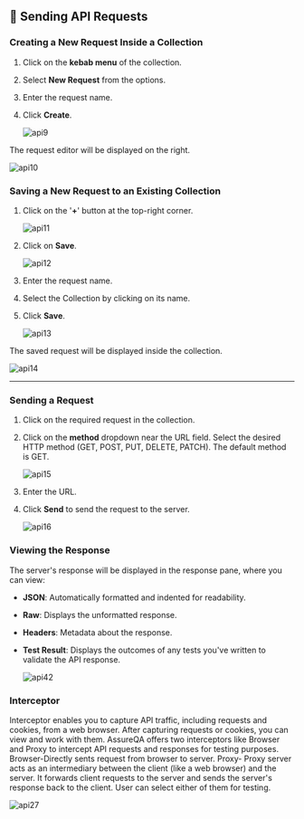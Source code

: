 ﻿## 🔄 Sending API Requests

### **Creating a New Request Inside a Collection**

1. Click on the **kebab menu** of the collection.
2. Select **New Request** from the options.
3. Enter the request name.
4. Click **Create**.

   ![api9](/images/api9.png)

The request editor will be displayed on the right.

   ![api10](/images/api10.png)

### **Saving a New Request to an Existing Collection**

1. Click on the '**+**' button at the top-right corner.

   ![api11](/images/api11.png)

2. Click on **Save**.

   ![api12](/images/api12.png)

3. Enter the request name.
4. Select the Collection by clicking on its name.
5. Click **Save**.

   ![api13](/images/api13.png)

The saved request will be displayed inside the collection.

   ![api14](/images/api14.png)

---

### Sending a Request

1. Click on the required request in the collection.
2. Click on the **method** dropdown near the URL field. Select the desired HTTP method (GET, POST, PUT, DELETE, PATCH). The default method is GET.

   ![api15](/images/api15.png)

3. Enter the URL.
4. Click **Send** to send the request to the server.

   ![api16](/images/api16.png)

### Viewing the Response

The server's response will be displayed in the response pane, where you can view:

- **JSON**: Automatically formatted and indented for readability.
- **Raw**: Displays the unformatted response.
- **Headers**: Metadata about the response.
- **Test Result**: Displays the outcomes of any tests you've written to validate the API response.

   ![api42](/images/api42.png)

### Interceptor

Interceptor enables you to capture API traffic, including requests and cookies, from a web browser. After capturing requests or cookies, you can view and work with them. AssureQA offers two interceptors like 
Browser and Proxy to intercept API requests and responses for testing purposes.
Browser-Directly sents request from browser to server.
Proxy- Proxy server acts as an intermediary between the client (like a web browser) and the server. It forwards 
client requests to the server and sends the server's response back to the client. 
User can select either of them for testing.

![api27](/images/api27.png)
